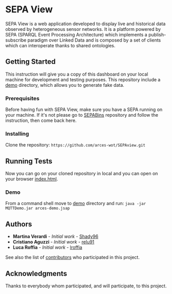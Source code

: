 # SEPA View
SEPA View is a web application developed to display live and historical data observed by heterogeneous sensor networks.
It is a platform powered by SEPA (SPARQL Event Processing Architecture) which implements a publish-subscribe paradigm over Linked Data
and is composed by a set of clients which can interoperate thanks to shared ontologies.

## Getting Started
This instruction will give you a copy of this dashboard on your local machine for development and testing purposes.
This repository include a [demo](https://github.com/arces-wot/SEPAview/tree/master/demo) directory, which allows you to generate fake data.

### Prerequisites
Before having fun with SEPA View, make sure you have a SEPA running on your machine. If it's not please go to [SEPABins](https://github.com/arces-wot/SEPABins) repository and follow the instruction, then come back here.

### Installing
Clone the repository: ```https://github.com/arces-wot/SEPAview.git```

## Running Tests
Now you can go on your cloned repository in local and you can open on your browser [index.html](https://github.com/arces-wot/SEPAview/blob/master/index.html).

### Demo
From a command shell move to [demo](https://github.com/arces-wot/SEPAview/tree/master/demo) directory and run: ```java -jar MQTTDemo.jar arces-demo.jsap```

## Authors

* **Martina Verardi** - *Initial work* - [Shady96](https://github.com/Shady96)
* **Cristiano Aguzzi** - *Initial work* - [relu91](https://github.com/relu91)
* **Luca Roffia** - *Initial work* - [lroffia](https://github.com/lroffia)

See also the list of [contributors](https://github.com/arces-wot/SEPAview/graphs/contributors) who participated in this project.

## Acknowledgments
Thanks to everybody whom participated, and will participate, to this project.
